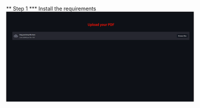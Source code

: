 ** Step 1
*** Install the requirements
<img src="https://github.com/danielprinceD/OpenBook-AI/blob/main/How%20to/1.Upload%20PDF.png">

